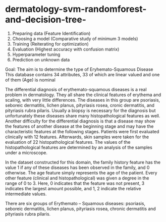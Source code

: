 # dermatology-svm-randomforest-and-decision-tree-
1. Preparing data (Feature Identification)
2. Choosing a model (Comparative study of minimum 3 models)
3. Training (Reiterating for optimization)
4. Evaluation (Highest accuracy with confusion matrix)
5. Hyperparameter tuning
6. Prediction on unknown data 


Goal: The aim is to determine the type of Eryhemato-Squamous Disease
This database contains 34 attributes, 33 of which are linear valued and one of them (Age) is nominal

The differential diagnosis of erythemato-squamous diseases is a real problem in dermatology. They all share the clinical features of erythema and scaling, with very little differences. The diseases in this group are psoriasis, seboreic dermatitis, lichen planus, pityriasis rosea, cronic dermatitis, and pityriasis rubra pilaris. Usually a biopsy is necessary for the diagnosis but unfortunately these diseases share many histopathological features as well. Another difficulty for the differential diagnosis is that a disease may show the features of another disease at the beginning stage and may have the characteristic features at the following stages. Patients were first evaluated clinically with 12 features. Afterwards, skin samples were taken for the evaluation of 22 histopathological features. The values of the histopathological features are determined by an analysis of the samples under a microscope.

In the dataset constructed for this domain, the family history feature has the value 1 if any of these diseases has been observed in the family, and 0 otherwise. The age feature simply represents the age of the patient. Every other feature (clinical and histopathological) was given a degree in the range of 0 to 3. Here, 0 indicates that the feature was not present, 3 indicates the largest amount possible, and 1, 2 indicate the relative intermediate values.



There are six groups of Erythemato – Squamous diseases: psoriasis, seboreic dermatitis, lichen planus, pityriasis rosea, chronic dermatitis and pityriasis rubra pilaris.
